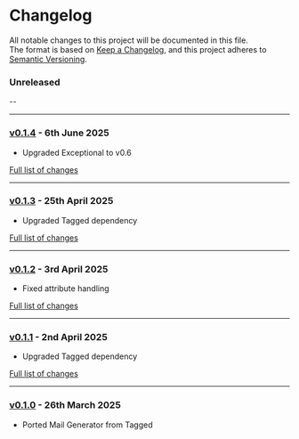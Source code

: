# Changelog

All notable changes to this project will be documented in this file.<br>
The format is based on [Keep a Changelog](https://keepachangelog.com/en/1.0.0/),
and this project adheres to [Semantic Versioning](https://semver.org/spec/v2.0.0.html).

### Unreleased
--

---

### [v0.1.4](https://github.com/decodelabs/relay/commits/v0.1.4) - 6th June 2025

- Upgraded Exceptional to v0.6

[Full list of changes](https://github.com/decodelabs/relay/compare/v0.1.3...v0.1.4)

---

### [v0.1.3](https://github.com/decodelabs/relay/commits/v0.1.3) - 25th April 2025

- Upgraded Tagged dependency

[Full list of changes](https://github.com/decodelabs/relay/compare/v0.1.2...v0.1.3)

---

### [v0.1.2](https://github.com/decodelabs/relay/commits/v0.1.2) - 3rd April 2025

- Fixed attribute handling

[Full list of changes](https://github.com/decodelabs/relay/compare/v0.1.1...v0.1.2)

---

### [v0.1.1](https://github.com/decodelabs/relay/commits/v0.1.1) - 2nd April 2025

- Upgraded Tagged dependency

[Full list of changes](https://github.com/decodelabs/relay/compare/v0.1.0...v0.1.1)

---

### [v0.1.0](https://github.com/decodelabs/relay/commits/v0.1.0) - 26th March 2025

- Ported Mail Generator from Tagged

